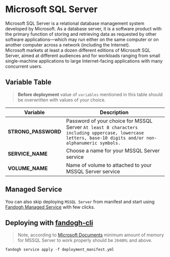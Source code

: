 # Microsoft SQL Server

Microsoft SQL Server is a relational database management system developed by Microsoft. As a database server, it is a software product with the primary function of storing and retrieving data as requested by other software applications—which may run either on the same computer or on another computer across a network (including the Internet).
<br/>
Microsoft markets at least a dozen different editions of Microsoft SQL Server, aimed at different audiences and for workloads ranging from small single-machine applications to large Internet-facing applications with many concurrent users.

## Variable Table
>  **Before deployment** value of `variables` mentioned in this table should be overwritten with values of your choice.

|Variable | Description |
|--- |--- |
|**STRONG_PASSWORD** | Password of your choice for MSSQL Server `At least 8 characters including uppercase, lowercase letters, base-10 digits and/or non-alphanumeric symbols.`
|**SERVICE_NAME** | Choose a name for your MSSQL Server service
|**VOLUME_NAME** | Name of volume to attached to your MSSQL Server service

## Managed Service
You can also skip deploying `MSSQL Server` from manifest and start using [Fandogh Managed Service](https://docs.fandogh.cloud/docs/mssql-managed-service.html) with few clicks.

## Deploying with [fandogh-cli](https://docs.fandogh.cloud/docs/service-manifest.html#%D9%85%D8%A7%D9%86%DB%8C%D9%81%D8%B3%D8%AA-%D8%B3%D8%B1%D9%88%DB%8C%D8%B3-%DA%86%DB%8C%D8%B3%D8%AA)

> Note, according to [Microsoft Documents](https://hub.docker.com/_/microsoft-mssql-server) minimum amount of memory for MSSQL Server to work properly should be `2048Mi` and above.
```
fandogh service apply -f deployment_manifest.yml
```

